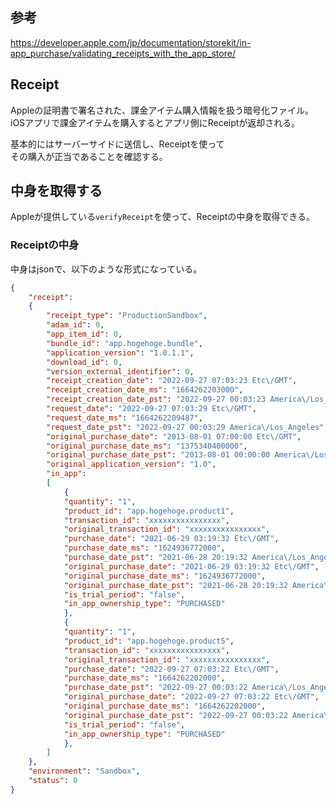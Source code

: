 ## 参考
https://developer.apple.com/jp/documentation/storekit/in-app_purchase/validating_receipts_with_the_app_store/

## Receipt
Appleの証明書で署名された、課金アイテム購入情報を扱う暗号化ファイル。  
iOSアプリで課金アイテムを購入するとアプリ側にReceiptが返却される。

基本的にはサーバーサイドに送信し、Receiptを使って  
その購入が正当であることを確認する。


## 中身を取得する
Appleが提供している`verifyReceipt`を使って、Receiptの中身を取得できる。

### Receiptの中身
中身はjsonで、以下のような形式になっている。
```json
{
	"receipt": 
	{
		"receipt_type": "ProductionSandbox",
		"adam_id": 0,
		"app_item_id": 0,
		"bundle_id": "app.hogehoge.bundle",
		"application_version": "1.0.1.1",
		"download_id": 0,
		"version_external_identifier": 0,
		"receipt_creation_date": "2022-09-27 07:03:23 Etc\/GMT",
		"receipt_creation_date_ms": "1664262203000",
		"receipt_creation_date_pst": "2022-09-27 00:03:23 America\/Los_Angeles",
		"request_date": "2022-09-27 07:03:29 Etc\/GMT",
		"request_date_ms": "1664262209487",
		"request_date_pst": "2022-09-27 00:03:29 America\/Los_Angeles",
		"original_purchase_date": "2013-08-01 07:00:00 Etc\/GMT",
		"original_purchase_date_ms": "1375340400000",
		"original_purchase_date_pst": "2013-08-01 00:00:00 America\/Los_Angeles",
		"original_application_version": "1.0",
		"in_app": 
		[
			{
			"quantity": "1",
			"product_id": "app.hogehoge.product1",
			"transaction_id": "xxxxxxxxxxxxxxxx",
			"original_transaction_id": "xxxxxxxxxxxxxxxx",
			"purchase_date": "2021-06-29 03:19:32 Etc\/GMT",
			"purchase_date_ms": "1624936772000",
			"purchase_date_pst": "2021-06-28 20:19:32 America\/Los_Angeles",
			"original_purchase_date": "2021-06-29 03:19:32 Etc\/GMT",
			"original_purchase_date_ms": "1624936772000",
			"original_purchase_date_pst": "2021-06-28 20:19:32 America\/Los_Angeles",
			"is_trial_period": "false",
			"in_app_ownership_type": "PURCHASED"
			},
			{
			"quantity": "1",
			"product_id": "app.hogehoge.product5",
			"transaction_id": "xxxxxxxxxxxxxxxx",
			"original_transaction_id": "xxxxxxxxxxxxxxxx",
			"purchase_date": "2022-09-27 07:03:22 Etc\/GMT",
			"purchase_date_ms": "1664262202000",
			"purchase_date_pst": "2022-09-27 00:03:22 America\/Los_Angeles",
			"original_purchase_date": "2022-09-27 07:03:22 Etc\/GMT",
			"original_purchase_date_ms": "1664262202000",
			"original_purchase_date_pst": "2022-09-27 00:03:22 America\/Los_Angeles",
			"is_trial_period": "false",
			"in_app_ownership_type": "PURCHASED"
			},
		]
	},
	"environment": "Sandbox",
	"status": 0
}
```